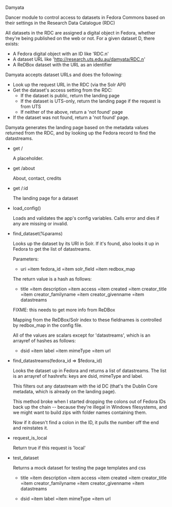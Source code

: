 Damyata

Dancer module to control access to datasets in Fedora Commons 
based on their settings in the Research Data Catalogue (RDC)

All datasets in the RDC are assigned a digital object in Fedora,
whether they're being published on the web or not.  For a given
dataset D, there exists:

- A Fedora digital object with an ID like 'RDC.n'
- A dataset URL like 'http://research.uts.edu.au/damyata/RDC.n'
- A ReDBox dataset with the URL as an identifier

Damyata accepts dataset URLs and does the following:

- Look up the request URL in the RDC (via the Solr API)
- Get the dataset's access setting from the RDC:
    - If the dataset is public, return the landing page
    - If the dataset is UTS-only, return the landing page if the request is from UTS
    - If neither of the above, return a 'not found' page
- If the dataset was not found, return a 'not found' page.

Damyata generates the landing page based on the metadata values
returned from the RDC, and by looking up the Fedora record to 
find the datastreams.

- get /

    A placeholder.  

- get /about

    About, contact, credits

- get /:id

    The landing page for a dataset

- load\_config()

    Loads and validates the app's config variables.  Calls error
    and dies if any are missing or invalid.

- find\_dataset(%params)

    Looks up the dataset by its URI in Solr.  If it's found, also
    looks it up in Fedora to get the list of datastreams.

    Parameters:

    - uri
    =item fedora\_id 
    =item solr\_field
    =item redbox\_map

    The return value is a hash as follows:

    - title
    =item description
    =item access
    =item created
    =item creator\_title
    =item creator\_familyname
    =item creator\_givenname
    =item datastreams

    FIXME: this needs to get more info from ReDBox

    Mapping from the ReDBox/Solr index to these fieldnames is controlled
    by redbox\_map in the config file.

    All of the values are scalars except for 'datastreams', which is an
    arrayref of hashes as follows:

    - dsid
    =item label
    =item mimeType
    =item url



- find\_datastreams(fedora\_id => $fedora\_id)

    Looks the dataset up in Fedora and returns a list of datastreams.
    The list is an arrayref of hashrefs: keys are dsid, mimeType and
    label.

    This filters out any datastream with the id DC (that's the Dublin
    Core metadata, which is already on the landing page).

    This method broke when I started dropping the colons out of Fedora IDs
    back up the chain -- because they're illegal in Windows filesystems,
    and we might want to build zips with folder names containing them.

    Now if it doesn't find a colon in the ID, it pulls the number off the
    end and reinstates it.

- request\_is\_local

    Return true if this request is 'local'

- test\_dataset

    Returns a mock dataset for testing the page templates and css

    - title
    =item description
    =item access
    =item created
    =item creator\_title
    =item creator\_familyname
    =item creator\_givenname
    =item datastreams



    - dsid
    =item label
    =item mimeType
    =item url





